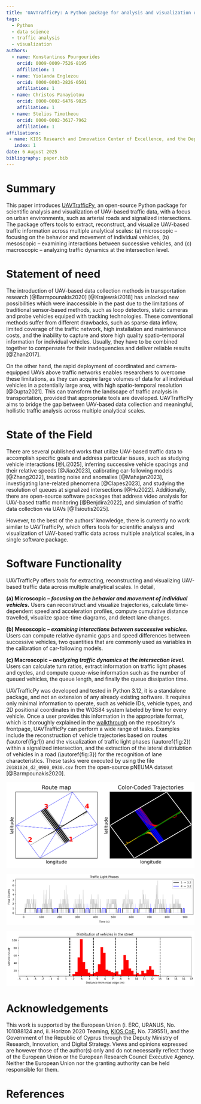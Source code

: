 ```yaml
---
title: 'UAVTrafficPy: A Python package for analysis and visualization of UAV-based traffic data'
tags:
  - Python
  - data science
  - traffic analysis
  - visualization
authors:
  - name: Konstantinos Pourgourides
    orcid: 0009-0009-7526-8195
    affiliation: 1
  - name: Yiolanda Englezou
    orcid: 0000-0003-2826-0501
    affiliation: 1
  - name: Christos Panayiotou
    orcid: 0000-0002-6476-9025
    affiliation: 1
  - name: Stelios Timotheou
    orcid: 0000-0002-3617-7962
    affiliation: 1
affiliations:
 - name: KIOS Research and Innovation Center of Excellence, and the Department of Electrical and Computer Engineering, University of Cyprus
   index: 1
date: 6 August 2025
bibliography: paper.bib
---
```


# Summary

This paper introduces [UAVTrafficPy](https://github.com/KPourgourides/UAVTrafficPy), an open-source Python package for scientific analysis and visualization of UAV-based traffic data, with a focus on urban environments, such as arterial roads and signalized intersections. The package offers tools to extract, reconstruct, and visualize UAV-based traffic information across multiple analytical scales: (a) microscopic – focusing on the behavior and movement of individual vehicles, (b) mesoscopic – examining interactions between successive vehicles, and (c) macroscopic – analyzing traffic dynamics at the intersection level.

# Statement of need

The introduction of UAV-based data collection methods in transportation research [@Barmpounakis2020] [@Krajewski2018] has unlocked new possibilities which were inaccessible in the past due to the limitations of traditional sensor-based methods, such as loop detectors, static cameras and probe vehicles equiped with tracking technologies. These conventional methods suffer from different drawbacks, such as sparse data inflow, limited coverage of the traffic network, high installation and maintenance costs, and the inability to capture and store high quality spatio-temporal information for individual vehicles. Usually, they have to be combined together to compensate for their inadequencies and deliver reliable results [@Zhan2017].

On the other hand, the rapid deployment of coordinated and camera-equipped UAVs above traffic networks enables researchers to overcome these limitations, as they can acquire large volumes of data for all individual vehicles in a potentially large area, with high spatio-temporal resolution [@Gupta2021]. This can transform the landscape of traffic analysis in transportation, provided that appropriate tools are developed. UAVTrafficPy aims to bridge the gap between UAV-based data collection and meaningful, hollistic traffic analysis across multiple analytical scales.

# State of the Field

There are several published works that utilize UAV-based traffic data to accomplish specific goals and address particular issues, such as studying vehicle interactions [@Li2025], inferring successive vehicle spacings and their relative speeds [@Jiao2023], calibrating car-following models [@Zhang2022], treating noise and anomalies [@Mahajan2023], investigating lane-related phenomena [@Clapes2023], and studying the resolution of queues at signalized intersections [@Hu2022]. Additionally, there are open-source software packages that address video analysis for UAV-based traffic monitoring [@Benjdira2022], and simulation of traffic data collection via UAVs [@Tsioutis2025]. 

However, to the best of the authors' knowledge, there is currently no work similar to UAVTrafficPy, which offers tools for scientific analysis and visualization of UAV-based traffic data across multiple analytical scales, in a single software package.

# Software Functionality

UAVTrafficPy offers tools for extracting, reconstructing and visualizing UAV-based traffic data across multiple analytical scales. In detail,

**(a) Microscopic – *focusing on the behavior and movement of individual vehicles.*** Users can reconstruct and visualize trajectories, calculate time-dependent speed and acceleration profiles, compute cumulative distance travelled, visualize space-time diagrams, and detect lane changes.

**(b) Mesoscopic – *examining interactions between successive vehicles.*** Users can compute relative dynamic gaps and speed differences between successive vehicles, two quantities that are commonly used as variables in the calibration of car-following models.

**(c) Macroscopic – *analyzing traffic dynamics at the intersection level.*** Users can calculate turn ratios, extract information on traffic light phases and cycles, and compute queue-wise information such as the number of queued vehicles, the queue length, and finally the queue dissipation time.

UAVTrafficPy was developed and tested in Python 3.12, it is a standalone package, and not an extension of any already existing software. It requires only minimal information to operate, such as vehicle IDs, vehicle types, and 2D positional coordinates in the WGS84 system labeled by time for every vehicle. Once a user provides this information in the appropriate format, which is thoroughly explained in the [walkthrough](https://github.com/KPourgourides/UAVTrafficPy?tab=readme-ov-file#acquiring-the-data-in-the-correct-format) on the repository's frontpage, UAVTrafficPy can perform a wide range of tasks. Examples include the reconstruction of vehicle trajectories based on routes (\autoref{fig:1}) and the visualization of traffic light phases (\autoref{fig:2}) within a signalized intersection, and the extraction of the lateral distriubtion of vehicles in a road (\autoref{fig:3}) for the recognition of lane characteristics. These tasks were executed by using the file `20181024_d2_0900_0930.csv` from the open-source pNEUMA dataset [@Barmpounakis2020].

![Reconstruction of UAV-based vehicle trajectories based on their routes within a signalized intersection. \label{fig:1}](images/trajectories.png)

![Visualization of the traffic light phases for a signalized intersection. \label{fig:2}](images/trafficlightphases.png)

![Extraction of the lateral distribution of vehicles in a road. \label{fig:3}](images/lanes.png)

# Acknowledgements

This work is supported by the European Union (i. ERC, URANUS, No. 101088124 and, ii. Horizon 2020 Teaming, [KIOS CoE](https://www.kios.ucy.ac.cy/), No. 739551), and the Government of the Republic of Cyprus through the Deputy Ministry of Research, Innovation, and Digital Strategy. Views and opinions expressed are however those of the author(s) only and do not necessarily reflect those of the European Union or the European Research Council Executive Agency. Neither the European Union nor the granting authority can be held responsible for them.

# References






































